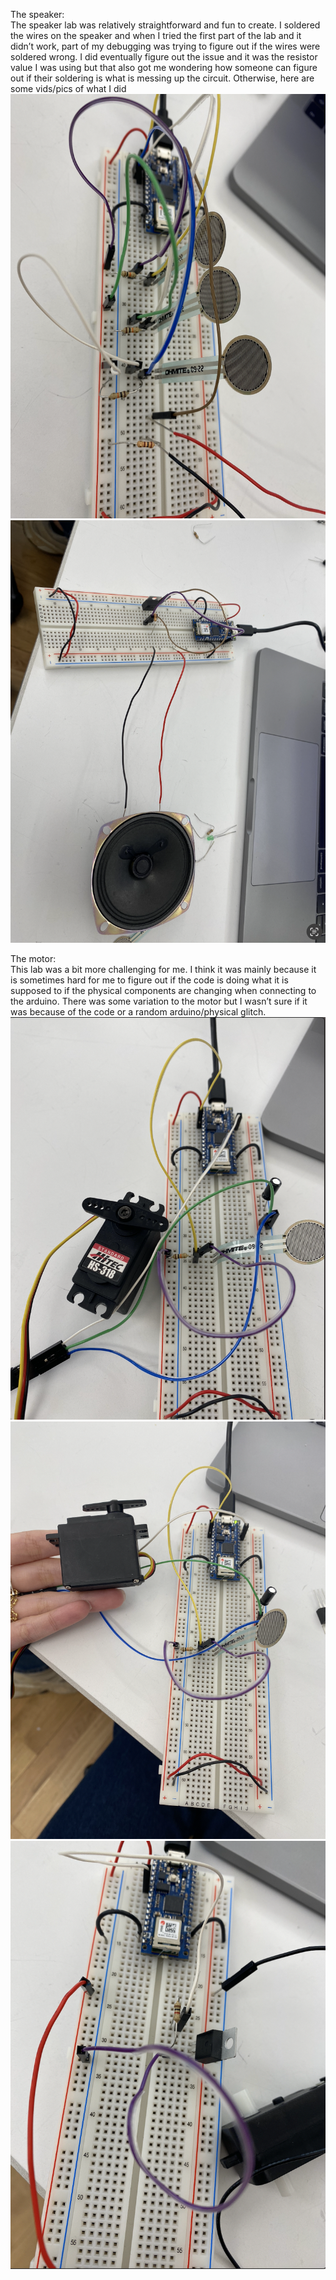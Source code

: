 The speaker:</br> 
The speaker lab was relatively straightforward and fun to create. I soldered the wires on the speaker and when I tried the first part of the lab and it didn’t work, part of my debugging was trying to figure out if the wires were soldered wrong. I did eventually figure out the issue and it was the resistor value I was using but that also got me wondering how someone can figure out if their soldering is what is messing up the circuit. 
Otherwise, here are some vids/pics of what I did
![](https://github.com/LiyanIbrahim/ITP-Physical-Computing/blob/main/Week%203/Screenshot%202023-09-25%20at%203.30.56%20PM.png)
![](https://github.com/LiyanIbrahim/ITP-Physical-Computing/blob/main/Week%203/Screenshot%202023-09-25%20at%203.31.07%20PM.png)


The motor: </br> 
This lab was a bit more challenging for me. I think it was mainly because it is sometimes hard for me to figure out if the code is doing what it is supposed to if the physical components are changing when connecting to the arduino. There was some variation to the motor but I wasn’t sure if it was because of the code or a random arduino/physical glitch. 
![](https://github.com/LiyanIbrahim/ITP-Physical-Computing/blob/main/Week%203/Screenshot%202023-09-25%20at%203.31.19%20PM.png)
![](https://github.com/LiyanIbrahim/ITP-Physical-Computing/blob/main/Week%203/Screenshot%202023-09-25%20at%203.40.08%20PM.png)
![](https://github.com/LiyanIbrahim/ITP-Physical-Computing/blob/main/Week%203/Screenshot%202023-09-25%20at%203.40.19%20PM.png)
